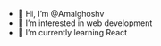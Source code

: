- 👋 Hi, I’m @Amalghoshv
- 👀 I’m interested in web development
- 🌱 I’m currently learning React



<!---
Amalghoshv/Amalghoshv is a ✨ special ✨ repository because its `README.md` (this file) appears on your GitHub profile.
You can click the Preview link to take a look at your changes.
--->
